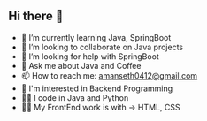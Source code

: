## Hi there 👋

<!--
**aman1784/aman1784** is a ✨ _special_ ✨ repository because its `README.md` (this file) appears on your GitHub profile.

Here are some ideas to get you started: -->

- 🌱 I’m currently learning Java, SpringBoot
- 👯 I’m looking to collaborate on Java projects
- 🤔 I’m looking for help with SpringBoot 
- 💬 Ask me about Java and Coffee
- 📫 How to reach me: amanseth0412@gmail.com
- 👀 I'm interested in Backend Programming
- 👨‍💻 I code in Java and Python
- 👨‍💻 My FrontEnd work is with -> HTML, CSS
